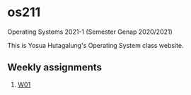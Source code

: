# os211
Operating Systems 2021-1 (Semester Genap 2020/2021)

This is Yosua Hutagalung's Operating System class website.

## Weekly assignments
1. [W01](https://yosuahutagalung.github.io/os211/W01)